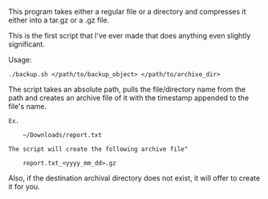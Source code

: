 This program takes either a regular file or a directory and compresses it either into a tar.gz or a .gz file.  

This is the first script that I've ever made that does anything even slightly significant.  

Usage:

    ./backup.sh </path/to/backup_object> </path/to/archive_dir>


The script takes an absolute path, pulls the file/directory name from the path and creates an archive file of it with the timestamp appended to the file's name. 

    Ex.

        ~/Downloads/report.txt

    The script will create the following archive file"

        report.txt_<yyyy_mm_dd>.gz

Also, if the destination archival directory does not exist, it will offer to create it for you. 
